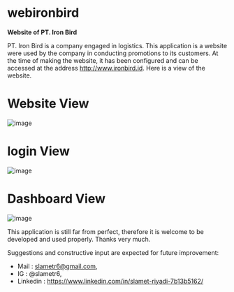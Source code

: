 # webironbird
**Website of PT. Iron Bird**

PT. Iron Bird is a company engaged in logistics. This application is a website were used by the company in conducting promotions to its customers. At the time of making the website, it has been configured and can be accessed at the address http://www.ironbird.id. Here is a view of the website.

# Website View
![image](https://user-images.githubusercontent.com/53107522/128521784-45c2e1ed-95d9-485e-94b9-561bc833192c.png)

# login View
![image](https://user-images.githubusercontent.com/53107522/128521848-b6cdabed-fbe6-4098-8072-ee8b9a2d140b.png)

# Dashboard View
![image](https://user-images.githubusercontent.com/53107522/128521931-fea3423d-8ebf-4a03-ba51-1649c4d9c69a.png)

This application is still far from perfect, therefore it is welcome to be developed and used properly. Thanks very much.

Suggestions and constructive input are expected for future improvement:
* Mail : slametr6@gmail.com,
* IG : @slametr6,
* Linkedin : https://www.linkedin.com/in/slamet-riyadi-7b13b5162/
